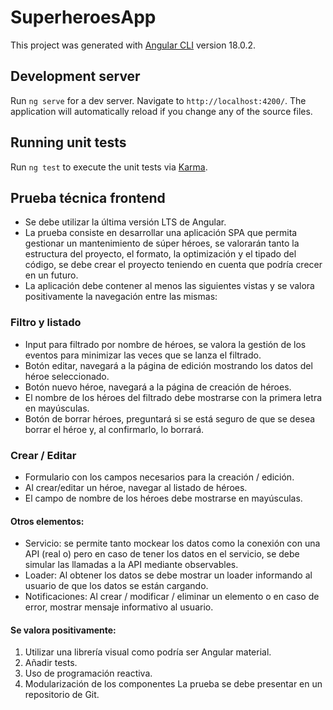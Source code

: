 # SuperheroesApp

This project was generated with [Angular CLI](https://github.com/angular/angular-cli) version 18.0.2.

## Development server

Run `ng serve` for a dev server. Navigate to `http://localhost:4200/`. The application will automatically reload if you change any of the source files.

## Running unit tests

Run `ng test` to execute the unit tests via [Karma](https://karma-runner.github.io).

## Prueba técnica frontend
- Se debe utilizar la última versión LTS de Angular.
- La prueba consiste en desarrollar una aplicación SPA que permita gestionar un mantenimiento de súper héroes, se valorarán tanto la estructura del proyecto, el formato, la optimización y el tipado del código, se debe crear el proyecto teniendo en cuenta que podría crecer en un futuro.
- La aplicación debe contener al menos las siguientes vistas y se valora positivamente la navegación entre las mismas:

### Filtro y listado
- Input para filtrado por nombre de héroes, se valora la gestión de los eventos para minimizar las veces que se lanza el filtrado.
- Botón editar, navegará a la página de edición mostrando los datos del héroe seleccionado.
- Botón nuevo héroe, navegará a la página de creación de héroes.
- El nombre de los héroes del filtrado debe mostrarse con la primera letra en mayúsculas.
- Botón de borrar héroes, preguntará si se está seguro de que se desea borrar el héroe y, al confirmarlo, lo borrará.

### Crear / Editar
- Formulario con los campos necesarios para la creación / edición.
- Al crear/editar un héroe, navegar al listado de héroes.
- El campo de nombre de los héroes debe mostrarse en mayúsculas.

#### Otros elementos:
- Servicio: se permite tanto mockear los datos como la conexión con una API (real o) pero en caso de tener los datos en el servicio, se debe simular las llamadas a la API mediante observables.
- Loader: Al obtener los datos se debe mostrar un loader informando al usuario de que los datos se están cargando.
- Notificaciones: Al crear / modificar / eliminar un elemento o en caso de error, mostrar mensaje informativo al usuario.

#### Se valora positivamente:
1. Utilizar una librería visual como podría ser Angular material.
2. Añadir tests.
3. Uso de programación reactiva.
4. Modularización de los componentes
La prueba se debe presentar en un repositorio de Git.
